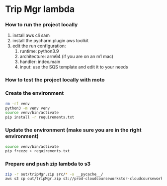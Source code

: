 # Trip Mgr lambda

### How to run the project locally
1. install aws cli sam
2. install the pycharm plugin aws toolkit
3. edit the run configuration:
    1.  runtime: python3.9
    2.  architecture: arm64 (if you are on an m1 mac)
    3.  handler: index.main
    4.  input: use the SQS template and edit it to your needs

### How to test the project locally with moto


### Create the environment
```bash
rm -rf venv
python3 -m venv venv
source venv/bin/activate
pip install -r requirements.txt
```

### Update the environment (make sure you are in the right environment)
```bash
source venv/bin/activate
pip freeze > requirements.txt
```

### Prepare and push zip lambda to s3
```bash
zip -r out/tripMgr.zip src/* -x __pycache__/
aws s3 cp out/tripMgr.zip s3://prod-cloudcourseworkstor-cloudcourseworklambdabuc-p2uc3m8jxde9/tripMgr.zip
```